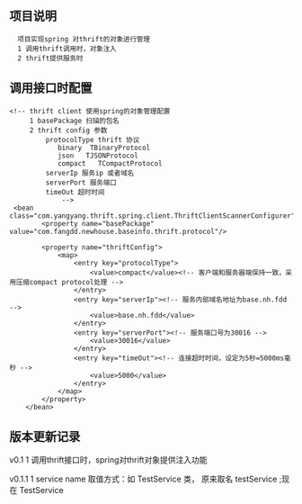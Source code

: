## 项目说明
      项目实现spring 对thrift的对象进行管理
      1 调用thrift调用时，对象注入
      2 thrift提供服务时
      
## 调用接口时配置
    <!-- thrift client 使用spring的对象管理配置
	     1 basePackage 扫描的包名
	     2 thrift config 参数
	         protocolType thrift 协议
	         	binary  TBinaryProtocol
	         	json   TJSONProtocol
	         	compact   TCompactProtocol
	         serverIp 服务ip 或者域名
	         serverPort 服务端口
	         timeOut 超时时间
	             -->
	 <bean class="com.yangyang.thrift.spring.client.ThriftClientScannerConfigurer">
            <property name="basePackage" value="com.fangdd.newhouse.baseinfo.thrift.protocol"/>
    
            <property name="thriftConfig">
                <map>
                    <entry key="protocolType">
                        <value>compact</value><!-- 客户端和服务器端保持一致，采用压缩compact protocol处理 -->
                    </entry>
                    <entry key="serverIp"><!-- 服务内部域名地址为base.nh.fdd -->
                        <value>base.nh.fdd</value>
                    </entry>
                    <entry key="serverPort"><!-- 服务端口号为30016 -->
                        <value>30016</value>
                    </entry>
                    <entry key="timeOut"><!-- 连接超时时间，设定为5秒=5000ms毫秒 -->
                        <value>5000</value>
                    </entry>
                </map>
            </property>
        </bean>
	
## 版本更新记录     
v0.1
  1 调用thrift接口时，spring对thrift对象提供注入功能      
  
v0.1.1
  1 service name 取值方式：如 TestService 类， 原来取名 testService ;现在 TestService
  
  